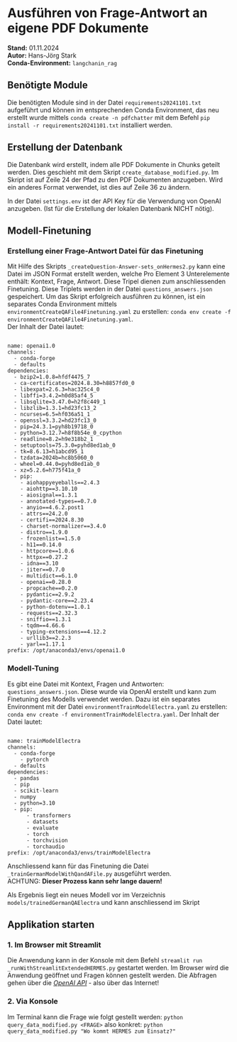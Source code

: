 # Ausführen von Frage-Antwort an eigene PDF Dokumente
**Stand:** 01.11.2024 <br>
**Autor:** Hans-Jörg Stark <br>
**Conda-Environment:** `langchanin_rag`

## Benötigte Module
Die benötigten Module sind in der Datei `requirements20241101.txt` aufgeführt und können im entsprechenden Conda Environment, das neu erstellt wurde mittels `conda create -n pdfchatter` mit dem Befehl `pip install -r requirements20241101.txt` installiert werden.

## Erstellung der Datenbank 
Die Datenbank wird erstellt, indem alle PDF Dokumente in Chunks geteilt werden.
Dies geschieht mit dem Skript `create_database_modified.py`. Im Skript ist auf Zeile 24 der Pfad zu den PDF Dokumenten anzugeben. Wird ein anderes Format verwendet, ist dies auf Zeile 36 zu ändern.

In der Datei `settings.env` ist der API Key für die Verwendung von OpenAI anzugeben. (Ist für die Erstellung der lokalen Datenbank NICHT nötig).

## Modell-Finetuning

### Erstellung einer Frage-Antwort Datei für das Finetuning
Mit Hilfe des Skripts `_createQuestion-Answer-sets_onHermes2.py` kann eine Datei im JSON Format erstellt werden, welche Pro Element 3 Unterelemente enthält: Kontext, Frage, Antwort. Diese Tripel dienen zum anschliessenden Finetuning. Diese Triplets werden in der Datei `questions_answers.json` gespeichert. Um das Skript erfolgreich ausführen zu können, ist ein separates Conda Environment mittels `environmentCreateQAFile4Finetuning.yaml` zu erstellen: `conda env create -f environmentCreateQAFile4Finetuning.yaml`. <br> 
Der Inhalt der Datei lautet:<br>
<pre><code>
name: openai1.0
channels:
  - conda-forge
  - defaults
dependencies:
  - bzip2=1.0.8=hfdf4475_7
  - ca-certificates=2024.8.30=h8857fd0_0
  - libexpat=2.6.3=hac325c4_0
  - libffi=3.4.2=h0d85af4_5
  - libsqlite=3.47.0=h2f8c449_1
  - libzlib=1.3.1=hd23fc13_2
  - ncurses=6.5=hf036a51_1
  - openssl=3.3.2=hd23fc13_0
  - pip=24.3.1=pyh8b19718_0
  - python=3.12.7=h8f8b54e_0_cpython
  - readline=8.2=h9e318b2_1
  - setuptools=75.3.0=pyhd8ed1ab_0
  - tk=8.6.13=h1abcd95_1
  - tzdata=2024b=hc8b5060_0
  - wheel=0.44.0=pyhd8ed1ab_0
  - xz=5.2.6=h775f41a_0
  - pip:
    - aiohappyeyeballs==2.4.3
    - aiohttp==3.10.10
    - aiosignal==1.3.1
    - annotated-types==0.7.0
    - anyio==4.6.2.post1
    - attrs==24.2.0
    - certifi==2024.8.30
    - charset-normalizer==3.4.0
    - distro==1.9.0
    - frozenlist==1.5.0
    - h11==0.14.0
    - httpcore==1.0.6
    - httpx==0.27.2
    - idna==3.10
    - jiter==0.7.0
    - multidict==6.1.0
    - openai==0.28.0
    - propcache==0.2.0
    - pydantic==2.9.2
    - pydantic-core==2.23.4
    - python-dotenv==1.0.1
    - requests==2.32.3
    - sniffio==1.3.1
    - tqdm==4.66.6
    - typing-extensions==4.12.2
    - urllib3==2.2.3
    - yarl==1.17.1
prefix: /opt/anaconda3/envs/openai1.0
</code></pre>


### Modell-Tuning 
Es gibt eine Datei mit Kontext, Fragen und Antworten: `questions_answers.json`. Diese wurde via OpenAI erstellt und kann zum Finetuning des Modells verwendet werden. Dazu ist ein separates Environment mit der Datei `environmentTrainModelElectra.yaml` zu erstellen: `conda env create -f environmentTrainModelElectra.yaml`. Der Inhalt der Datei lautet:<br>
<pre><code>
name: trainModelElectra
channels:
  - conda-forge
	- pytorch
  - defaults
dependencies:
  - pandas
  - pip
  - scikit-learn
  - numpy
  - python=3.10
  - pip:
      - transformers
      - datasets
      - evaluate
      - torch
      - torchvision
      - torchaudio
prefix: /opt/anaconda3/envs/trainModelElectra
</code></pre>

Anschliessend kann für das Finetuning die Datei `_trainGermanModelWithQandAFile.py` ausgeführt werden. <br> ACHTUNG: **Dieser Prozess kann sehr lange dauern!** <p>
Als Ergebnis liegt ein neues Modell vor im Verzeichnis `models/trainedGermanQAElectra` und kann anschliessend im Skript 


## Applikation starten
### 1. Im Browser mit Streamlit
Die Anwendung kann in der Konsole mit dem Befehl `streamlit run _runWithStreamlitExtendedHERMES.py` gestartet werden. Im Browser wird die Anwendung geöffnet und Fragen können gestellt werden. Die Abfragen gehen über die <u>*OpenAI API*</u> - also über das Internet!

### 2. Via Konsole
Im Terminal kann die Frage wie folgt gestellt werden: `python query_data_modified.py <FRAGE>` also konkret: `python query_data_modified.py "Wo kommt HERMES zum Einsatz?"`



